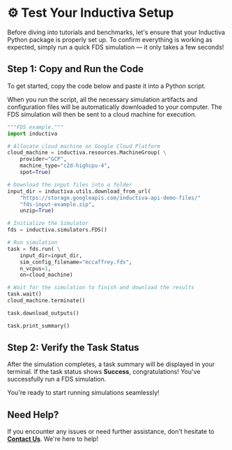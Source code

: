 # ⚙️ Test Your Inductiva Setup 
Before diving into tutorials and benchmarks, let's ensure that your Inductiva Python package is properly set up. To confirm everything is working as expected, simply run a quick FDS simulation — it only takes a few seconds!

## Step 1: Copy and Run the Code
To get started, copy the code below and paste it into a Python script.

When you run the script, all the necessary simulation artifacts and configuration files will be automatically downloaded to your computer. The FDS simulation will then be sent to a cloud machine for execution.

```python
"""FDS example."""
import inductiva

# Allocate cloud machine on Google Cloud Platform
cloud_machine = inductiva.resources.MachineGroup( \
    provider="GCP",
    machine_type="c2d-highcpu-4",
    spot=True)

# Download the input files into a folder
input_dir = inductiva.utils.download_from_url(
    "https://storage.googleapis.com/inductiva-api-demo-files/"
    "fds-input-example.zip",
    unzip=True)

# Initialize the Simulator
fds = inductiva.simulators.FDS()

# Run simulation
task = fds.run( \
    input_dir=input_dir,
    sim_config_filename="mccaffrey.fds",
    n_vcpus=1,
    on=cloud_machine)

# Wait for the simulation to finish and download the results
task.wait()
cloud_machine.terminate()

task.download_outputs()

task.print_summary()
```

## Step 2: Verify the Task Status
After the simulation completes, a task summary will be displayed in your terminal. If the task status shows **Success**, congratulations! You've successfully run a FDS simulation.

You're ready to start running simulations seamlessly!

## Need Help?
If you encounter any issues or need further assistance, don't hesitate to [**Contact Us**](mailto:support@inductiva.ai). We're here to help!
